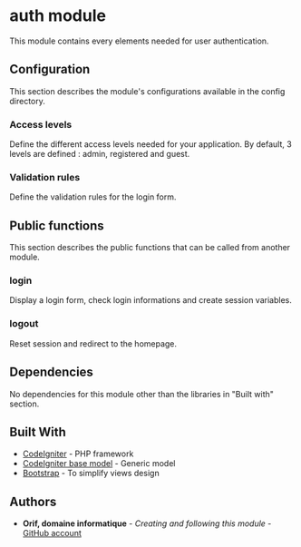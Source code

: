 # auth module

This module contains every elements needed for user authentication.

## Configuration
This section describes the module's configurations available in the config directory.

### Access levels
Define the different access levels needed for your application.
By default, 3 levels are defined : admin, registered and guest.

### Validation rules
Define the validation rules for the login form.

## Public functions
This section describes the public functions that can be called from another module.

### login
Display a login form, check login informations and create session variables.

### logout
Reset session and redirect to the homepage.

## Dependencies
No dependencies for this module other than the libraries in "Built with" section.

## Built With

* [CodeIgniter](https://www.codeigniter.com/) - PHP framework
* [CodeIgniter base model](https://github.com/jamierumbelow/codeigniter-base-model) - Generic model
* [Bootstrap](https://getbootstrap.com/) - To simplify views design

## Authors

* **Orif, domaine informatique** - *Creating and following this module* - [GitHub account](https://github.com/OrifInformatique)

